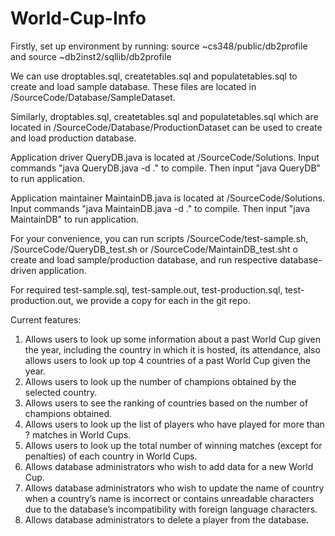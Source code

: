 # World-Cup-Info

Firstly, set up environment by running:
source ~cs348/public/db2profile and source ~db2inst2/sqllib/db2profile

We can use droptables.sql, createtables.sql and populatetables.sql to create and load sample database. These files are located in 
/SourceCode/Database/SampleDataset.

Similarly, droptables.sql, createtables.sql and populatetables.sql which are located in /SourceCode/Database/ProductionDataset can be used to create and load production database.

Application driver QueryDB.java is located at /SourceCode/Solutions. Input commands "java QueryDB.java -d ." to compile.
Then input "java QueryDB" to run application.

Application maintainer MaintainDB.java is located at /SourceCode/Solutions. Input commands "java MaintainDB.java -d ." to compile.
Then input "java MaintainDB" to run application.

For your convenience, you can run scripts /SourceCode/test-sample.sh, /SourceCode/QueryDB_test.sh or 
/SourceCode/MaintainDB_test.sht o create and load sample/production database, and run respective database-driven application.

For required test-sample.sql, test-sample.out,  test-production.sql, test-production.out, we provide a copy 
for each in the git repo.

Current features:
1. Allows users to look up some information about a past World Cup given the year, including the country in which it is hosted, its attendance, also allows users to look up top 4 countries of a past World Cup given the year.
2. Allows users to look up the number of champions obtained by the selected country.
3. Allows users to see the ranking of countries based on the number of champions obtained.
4. Allows users to look up the list of players who have played for more than ? matches in World Cups.
5. Allows users to look up the total number of winning matches (except for penalties) of each country in World Cups.
6. Allows database administrators who wish to add data for a new World Cup.
7. Allows database administrators who wish to update the name of country when a country’s name is incorrect or contains unreadable characters due to the database’s incompatibility with foreign language characters.
8. Allows database administrators to delete a player from the database.
